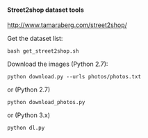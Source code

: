 
#### Street2shop dataset tools

http://www.tamaraberg.com/street2shop/

Get the dataset list:
```
bash get_street2shop.sh
```

Download the images (Python 2.7):
```
python download.py --urls photos/photos.txt
```
or  (Python 2.7)
```
python download_photos.py
```
or (Python 3.x)
```
python dl.py
```